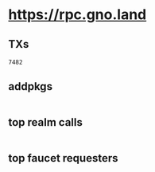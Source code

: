 # https://rpc.gno.land

## TXs
```
7482
```

## addpkgs
```
```

## top realm calls
```
```

## top faucet requesters
```
```

